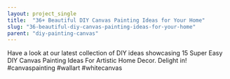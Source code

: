 ```yaml
---
layout: project_single
title:  "36+ Beautiful DIY Canvas Painting Ideas for Your Home"
slug: "36-beautiful-diy-canvas-painting-ideas-for-your-home"
parent: "diy-painting-canvas"
---
```

Have a look at our latest collection of DIY ideas showcasing 15 Super Easy DIY Canvas Painting Ideas For Artistic Home Decor. Delight in! #canvaspainting #wallart #whitecanvas